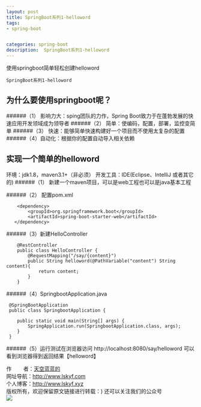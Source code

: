 ```yaml
---
layout: post
title: SpringBoot系列1-helloword
tags:
- spring-boot


categories: spring-boot
description:  SpringBoot系列1-helloword
---
```

使用springboot简单轻松创建helloword
<!-- more -->
	SpringBoot系列1-helloword

##	为什么要使用springboot呢？
######（1）	影响力大：sping团队的力作，Spring Boot致力于在蓬勃发展的快速应用开发领域成为领导者
######（2）	简单：使编码，配置，部署，监控变简单
######（3）	快速：能够简单快速构建好一个项目而不使用太复杂的配置
######（4）自动化：根据你的配置自动导入相关依赖


##	实现一个简单的helloword

环境：jdk1.8，maven3.1+（非必须）
开发工具：IDE(Eclipse、IntelliJ 或者其它的)
######（1）	新建一个maven项目，可以是web工程也可以是java基本工程

######（2）	配置pom.xml
```
    <dependency>
        <groupId>org.springframework.boot</groupId>
        <artifactId>spring-boot-starter-web</artifactId>
   </dependency>
```
######（3）新建HelloController
```
    @RestController
    public class HelloController {
        @RequestMapping("/say/{content}")
        public String helloword(@PathVariable("content") String content){
            return content;
        }
    }
```
######（4）SpringbootApplication.java
```
 @SpringBootApplication
 public class SpringbootApplication {

 	public static void main(String[] args) {
 		SpringApplication.run(SpringbootApplication.class, args);
 	}
 }

```

######（5）运行测试在浏览器访问
http://localhost:8080/say/helloword
可以看到浏览器得到返回结果【helloword】

作&nbsp;&nbsp;&nbsp;&nbsp;&nbsp;&nbsp;&nbsp;&nbsp;者：<a href="#">天空蓝蓝的</a> <br>
网址导航：<a href="http://www.lskyf.com" target="_blank">http://www.lskyf.com</a> <br>
个人博客：<a href="http://www.lskyf.xyz" target="_blank">http://www.lskyf.xyz</a> <br>
版权所有，欢迎保留原文链接进行转载：)
还可以关注我们的公众号<br>
<img src="{{ site.assets }}/images/gongzonghao/天空唯美.jpg"/>